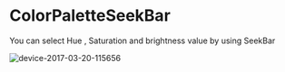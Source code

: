# ColorPaletteSeekBar
You can select Hue , Saturation and brightness value by using SeekBar

![device-2017-03-20-115656](https://cloud.githubusercontent.com/assets/4619855/24090299/e975d692-0d64-11e7-94bc-413b9f742831.png)
